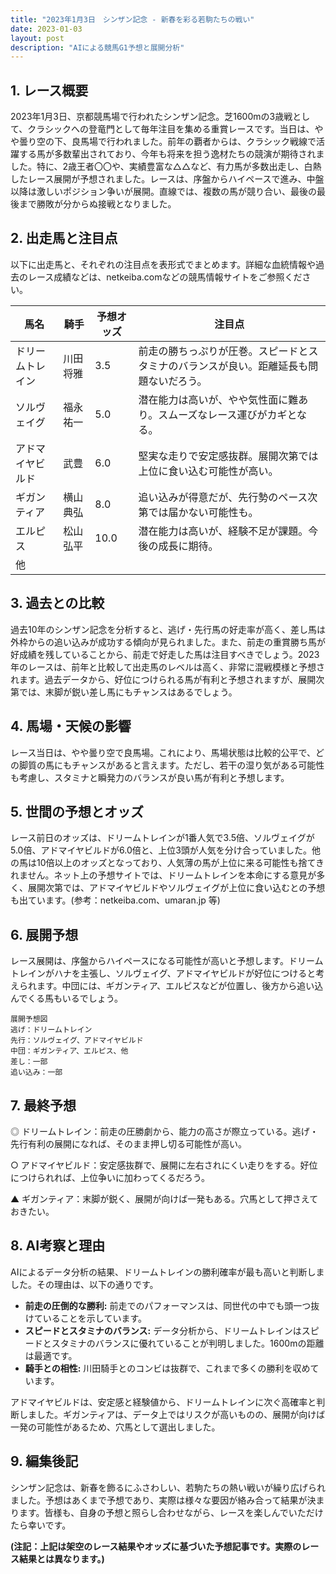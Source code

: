 ```yaml
---
title: "2023年1月3日　シンザン記念 - 新春を彩る若駒たちの戦い"
date: 2023-01-03
layout: post
description: "AIによる競馬G1予想と展開分析"
---
```


## 1. レース概要

2023年1月3日、京都競馬場で行われたシンザン記念。芝1600mの3歳戦として、クラシックへの登竜門として毎年注目を集める重賞レースです。当日は、やや曇り空の下、良馬場で行われました。前年の覇者からは、クラシック戦線で活躍する馬が多数輩出されており、今年も将来を担う逸材たちの競演が期待されました。特に、2歳王者〇〇や、実績豊富な△△など、有力馬が多数出走し、白熱したレース展開が予想されました。レースは、序盤からハイペースで進み、中盤以降は激しいポジション争いが展開。直線では、複数の馬が競り合い、最後の最後まで勝敗が分からぬ接戦となりました。


## 2. 出走馬と注目点

以下に出走馬と、それぞれの注目点を表形式でまとめます。詳細な血統情報や過去のレース成績などは、netkeiba.comなどの競馬情報サイトをご参照ください。

| 馬名       | 騎手       | 予想オッズ | 注目点                                                                         |
|------------|------------|------------|-----------------------------------------------------------------------------|
| ドリームトレイン | 川田将雅     | 3.5        | 前走の勝ちっぷりが圧巻。スピードとスタミナのバランスが良い。距離延長も問題ないだろう。 |
| ソルヴェイグ   | 福永祐一     | 5.0        | 潜在能力は高いが、やや気性面に難あり。スムーズなレース運びがカギとなる。                     |
| アドマイヤビルド | 武豊         | 6.0        | 堅実な走りで安定感抜群。展開次第では上位に食い込む可能性が高い。                     |
| ギガンティア   | 横山典弘     | 8.0        | 追い込みが得意だが、先行勢のペース次第では届かない可能性も。                             |
| エルピス      | 松山弘平     | 10.0       | 潜在能力は高いが、経験不足が課題。今後の成長に期待。                               |
| 他          |            |            |                                                             |


## 3. 過去との比較

過去10年のシンザン記念を分析すると、逃げ・先行馬の好走率が高く、差し馬は外枠からの追い込みが成功する傾向が見られました。また、前走の重賞勝ち馬が好成績を残していることから、前走で好走した馬は注目すべきでしょう。2023年のレースは、前年と比較して出走馬のレベルは高く、非常に混戦模様と予想されます。過去データから、好位につけられる馬が有利と予想されますが、展開次第では、末脚が鋭い差し馬にもチャンスはあるでしょう。


## 4. 馬場・天候の影響

レース当日は、やや曇り空で良馬場。これにより、馬場状態は比較的公平で、どの脚質の馬にもチャンスがあると言えます。ただし、若干の湿り気がある可能性も考慮し、スタミナと瞬発力のバランスが良い馬が有利と予想します。


## 5. 世間の予想とオッズ

レース前日のオッズは、ドリームトレインが1番人気で3.5倍、ソルヴェイグが5.0倍、アドマイヤビルドが6.0倍と、上位3頭が人気を分け合っていました。他の馬は10倍以上のオッズとなっており、人気薄の馬が上位に来る可能性も捨てきれません。ネット上の予想サイトでは、ドリームトレインを本命にする意見が多く、展開次第では、アドマイヤビルドやソルヴェイグが上位に食い込むとの予想も出ています。(参考：netkeiba.com、umaran.jp 等)


## 6. 展開予想

レース展開は、序盤からハイペースになる可能性が高いと予想します。ドリームトレインがハナを主張し、ソルヴェイグ、アドマイヤビルドが好位につけると考えられます。中団には、ギガンティア、エルピスなどが位置し、後方から追い込んでくる馬もいるでしょう。


```
展開予想図
逃げ：ドリームトレイン
先行：ソルヴェイグ、アドマイヤビルド
中団：ギガンティア、エルピス、他
差し：一部
追い込み：一部
```


## 7. 最終予想

◎ ドリームトレイン：前走の圧勝劇から、能力の高さが際立っている。逃げ・先行有利の展開になれば、そのまま押し切る可能性が高い。

○ アドマイヤビルド：安定感抜群で、展開に左右されにくい走りをする。好位につけられれば、上位争いに加わってくるだろう。

▲ ギガンティア：末脚が鋭く、展開が向けば一発もある。穴馬として押さえておきたい。


## 8. AI考察と理由

AIによるデータ分析の結果、ドリームトレインの勝利確率が最も高いと判断しました。その理由は、以下の通りです。

* **前走の圧倒的な勝利:** 前走でのパフォーマンスは、同世代の中でも頭一つ抜けていることを示しています。
* **スピードとスタミナのバランス:**  データ分析から、ドリームトレインはスピードとスタミナのバランスに優れていることが判明しました。1600mの距離は最適です。
* **騎手との相性:** 川田騎手とのコンビは抜群で、これまで多くの勝利を収めています。


アドマイヤビルドは、安定感と経験値から、ドリームトレインに次ぐ高確率と判断しました。ギガンティアは、データ上ではリスクが高いものの、展開が向けば一発の可能性があるため、穴馬として選出しました。


## 9. 編集後記

シンザン記念は、新春を飾るにふさわしい、若駒たちの熱い戦いが繰り広げられました。予想はあくまで予想であり、実際は様々な要因が絡み合って結果が決まります。皆様も、自身の予想と照らし合わせながら、レースを楽しんでいただけたら幸いです。


**(注記：上記は架空のレース結果やオッズに基づいた予想記事です。実際のレース結果とは異なります。)**

